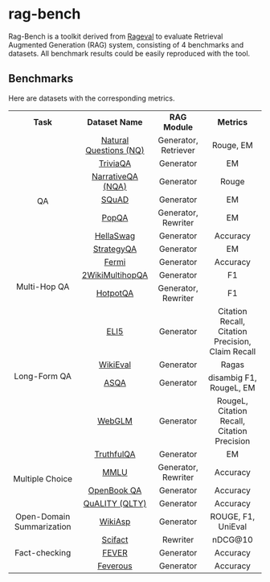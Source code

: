 # rag-bench

Rag-Bench is a toolkit derived from [Rageval](https://github.com/gomate-community/rageval) to evaluate Retrieval Augmented Generation (RAG) system, consisting of 4 benchmarks and datasets. All benchmark results could be easily reproduced with the tool.

## Benchmarks


Here are datasets with the corresponding metrics.

<table>
 <tr>
  <td rowspan=1 align="center"><b>Task</b></td>
  <td colspan=1 align="center"><b>Dataset Name</b></td>
  <td rowspan=1 align="center"><b>RAG Module</b></td>
  <td colspan=1 align="center"><b>Metrics</b></td>
 </tr>
 <tr>
  <td rowspan=8 align="center">QA</td>
  <td align="center"><a href="./benchmarks/NQ.md">Natural Questions (NQ)</a></td>
  <td align="center">Generator, Retriever</td>
  <td align="center">Rouge, EM</td>
 </tr>
 <tr>
  <td align="center"><a href="https://huggingface.co/datasets/mandarjoshi/trivia_qa">TriviaQA</a></td>
  <td align="center">Generator</td>
  <td align="center">EM</td>
 </tr>
 <tr>
   <td align="center"><a href="https://huggingface.co/datasets/narrativeqa">NarrativeQA (NQA)</a></td>
   <td align="center">Generator</td>
   <td align="center">Rouge</td>
 </tr>
 <tr>
   <td align="center"><a href="https://huggingface.co/datasets/rajpurkar/squad">SQuAD</a></td>
   <td align="center">Generator</td>
   <td align="center">EM</td>
 </tr>
 <tr>
   <td align="center"><a href="https://huggingface.co/datasets/akariasai/PopQA">PopQA</a></td>
   <td align="center">Generator, Rewriter</td>
   <td align="center">EM</td>
 </tr>
 <tr>
   <td align="center"><a href="https://huggingface.co/datasets/Rowan/ hellaswag">HellaSwag</a></td>
   <td align="center">Generator</td>
   <td align="center">Accuracy</td>
 </tr>
 <tr>
   <td align="center"><a href="https://allenai. org/data/strategyqa">StrategyQA</a></td>
   <td align="center">Generator</td>
   <td align="center">EM</td>
 </tr>
 <tr>
   <td align="center"><a href="https://allenai. org/data/fermi">Fermi</a></td>
   <td align="center">Generator</td>
   <td align="center">Accuracy</td>
 </tr>

 <tr>
  <td rowspan=2 align="center">Multi-Hop QA</td>
  <td align="center"><a href="https://github.com/Alab-NII/2wikimultihop">2WikiMultihopQA</a></td>
  <td align="center">Generator</td>
  <td align="center">F1</td>
 </tr>
 <tr>
   <td align="center"><a href="https://huggingface.co/datasets/hotpot_qa">HotpotQA</a></td>
   <td align="center">Generator, Rewriter</td>
   <td align="center">F1</td>
 </tr>
 <tr>
  <td rowspan=4 align="center">Long-Form QA</td>
  <td align="center"><a href="https://huggingface.co/datasets/eli5">ELI5</a></td>
  <td align="center">Generator</td>
  <td align="center">Citation Recall, Citation Precision, Claim Recall</td>
 </tr>
 <tr>
   <td align="center"><a href="https://huggingface.co/datasets/explodinggradients/WikiEval">WikiEval</a></td>
   <td align="center">Generator</td>
   <td align="center">Ragas</td>
 </tr>
 <tr>
   <td align="center"><a href="./benchmarks/ASQA.md">ASQA</a></td>
   <td align="center">Generator</td>
   <td align="center">disambig F1, RougeL, EM</td>
 </tr>
 <tr>
   <td align="center"><a href="https://huggingface.co/datasets/THUDM/webglm-qa">WebGLM</a></td>
   <td align="center">Generator</td>
   <td align="center">RougeL, Citation Recall, Citation Precision</td>
 </tr>
 <tr>
   <td rowspan=4 align="center">Multiple Choice</td>
   <td align="center"><a href="https://huggingface.co/datasets/truthful_qa">TruthfulQA</a></td>
   <td align="center">Generator</td>
   <td align="center">EM</td>
 </tr>
 <tr>
   <td align="center"><a href="https://huggingface.co/datasets/cais/mmlu">MMLU</a></td>
   <td align="center">Generator, Rewriter</td>
   <td align="center">Accuracy</td>
 </tr>
 <tr>
   <td align="center"><a href="https://huggingface.co/datasets/allenai/openbookqa">OpenBook QA</a></td>
   <td align="center">Generator</td>
   <td align="center">Accuracy</td>
 </tr>
 <tr>
   <td align="center"><a href="https://github.com/nyu-mll/quality">QuALITY (QLTY)</a></td>
   <td align="center">Generator</td>
   <td align="center">Accuracy</td>
 </tr>
 <tr>
   <td rowspan=1 align="center">Open-Domain Summarization</td>
   <td align="center"><a href="https://huggingface.co/datasets/wiki_asp">WikiAsp</a></td>
   <td align="center">Generator</td>
   <td align="center">ROUGE, F1, UniEval</td>
 </tr>
 <tr>
   <td rowspan=3 align="center">Fact-checking</td>
  <td align="center"><a href="https://huggingface.co/datasets/BeIR/scifact">Scifact</a></td>
  <td align="center">Rewriter</td>
  <td align="center">nDCG@10</td>
 </tr>
 <tr>
   <td align="center"><a href="https:// huggingface.co/datasets/fever">FEVER</a></td>
   <td align="center">Generator</td>
   <td align="center">Accuracy</td>
 </tr>
 <tr>
   <td align="center"><a href="https:// huggingface.co/datasets/fever/ feverous">Feverous</a></td>
   <td align="center">Generator</td>
   <td align="center">Accuracy</td>
 </tr>


</table>
